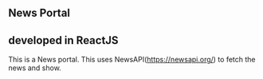 ## News Portal
## developed in ReactJS

This is a News portal.
This uses NewsAPI(https://newsapi.org/) to fetch the news and show.



